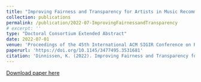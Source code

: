 ```yaml
---
title: "Improving Fairness and Transparency for Artists in Music Recommender Systems"
collection: publications
permalink: /publication/2022-07-ImprovingFairnessandTransparency
# excerpt: ''
type: "Doctoral Consortium Extended Abstract"
date: 2022-07-01
venue: 'Proceedings of the 45th International ACM SIGIR Conference on Research and Development in Information Retrieval (SIGIR `22). New York, NY, USA: Association for Computing Machinery, 3498.'
paperurl: 'https://doi.org/10.1145/3477495.3531681'
citation: 'Dinnissen, K. (2022). Improving Fairness and Transparency for Artists in Music Recommender Systems. In <i>Proceedings of the 45th International ACM SIGIR Conference on Research and Development in Information Retrieval (SIGIR `22)</i>. New York, NY, USA: Association for Computing Machinery, 3498.'
---
```

<!-- 
Streaming services have become one of today’s main sources of music consumption, with music recommender systems (MRS) as important components. The MRS’ choices strongly influence what users consume, and vice versa [3]. Therefore, there is a growing interest in ensuring the fairness of these choices for all stakeholders involved. Firstly, for users, unfairness might result in some users receiving lower-quality recommendations in terms of accuracy and coverage [4]. Secondly, item provider (i.e. artist) unfairness might result in some artists receiving less exposure, and therefore less revenue [2]. However, it is challenging to improve fairness without a decrease in, for instance, overall recommendation quality or user satisfaction. Additional complications arise when balancing possibly domain-specific objectives for multiple stakeholders at once [2]. While fairness research exists from both the user and artist perspective in the music domain, there is a lack of research directly consulting artists—with [3] as an exception.
When interacting with recommendation systems and evaluating their fairness, the many factors influencing recommendation system decisions can cause another difficulty: lack of transparency [5]. Artists indicate they would appreciate more transparency in MRS—both towards the user and themselves [3]. While e.g. [5] use explanations to increase  transparency for MRS users, to the best of our knowledge, no research has addressed improving transparency for artists this way.
This interdisciplinary research project aims to bridge the gap between MRS and item providers. To improve fairness and transparency for artists, our goal is to answer these questions:
* RQ1: What do artists consider to be the main improvement areas in streaming services, and in automated music recommendations in particular?
* RQ2: How could MRS explanations best serve artists?
* RQ3: How should explanations for artists be implemented in a music recommendation ecosystem?
To answer RQ1, we further establish the artists’ perspective on MRS through conducting interviews. Building on [3], who interviewed Spanish-speaking artists, we ask Dutch-speaking artists about how they feel affected by current MRS implementations, and potential fairness improvements there. As both the Spanish and Dutch participant samples contain a diverse set of artists (e.g., in genre, popularity, age and gender), we expect to gain additional insight into MRS fairness perspectives through these interviews. Moreover, we will be able to identify cultural differences, if any.
Since the interviews suggest transparency as a main improvement area, we further address this in RQ2 and study how MRS explanations could contribute to item provider fairness. We apply findings from user-centered studies that utilize different user characteristics, e.g. [5], and from other domains that focus on item provider or multi-stakeholder explanations, such as [1].
Based on RQ2 conclusions, to answer RQ3 we develop MRS explanations for artists with particular attention to robustness. We balance added transparency with added cognitive load, and focus especially on fairness-clarifying or enhancing techniques.
This work will provide valuable insights into artists’ perspectives on fairness, and a novel application of MRS explanations. We will lay the foundation for positive impact on MRS transparency for artists, as well as for developers aiming to improve fairness. -->

[Download paper here](https://doi.org/10.1145/3477495.3531681)
<!-- 
Recommended citation: Dinnissen, K. (2022). Improving Fairness and Transparency for Artists in Music Recommender Systems. In <i>Proceedings of the 45th International ACM SIGIR Conference on Research and Development in Information Retrieval (SIGIR '22)</i>. New York, NY, USA: Association for Computing Machinery, 3498. https://doi.org/10.1145/3477495.3531681 -->